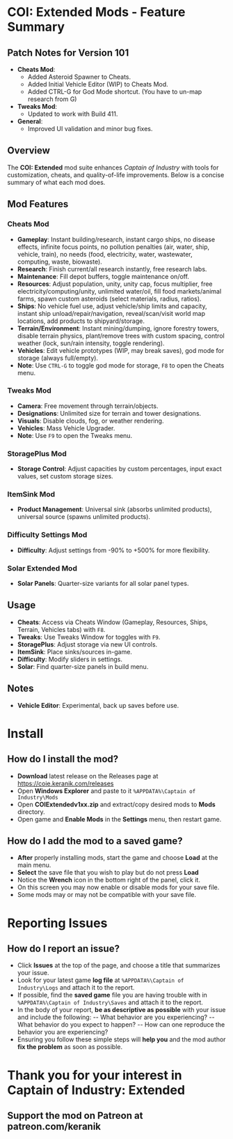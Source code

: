 # COI: Extended Mods - Feature Summary

## Patch Notes for Version 101
- **Cheats Mod**:
  - Added Asteroid Spawner to Cheats.
  - Added Initial Vehicle Editor (WIP) to Cheats Mod.
  - Added CTRL-G for God Mode shortcut.  (You have to un-map research from G)
- **Tweaks Mod**:
  - Updated to work with Build 411.
- **General**:
  - Improved UI validation and minor bug fixes.

## Overview
The **COI: Extended** mod suite enhances *Captain of Industry* with tools for customization, cheats, and quality-of-life improvements. Below is a concise summary of what each mod does.

## Mod Features

### Cheats Mod
- **Gameplay**: Instant building/research, instant cargo ships, no disease effects, infinite focus points, no pollution penalties (air, water, ship, vehicle, train), no needs (food, electricity, water, wastewater, computing, waste, biowaste).
- **Research**: Finish current/all research instantly, free research labs.
- **Maintenance**: Fill depot buffers, toggle maintenance on/off.
- **Resources**: Adjust population, unity, unity cap, focus multiplier, free electricity/computing/unity, unlimited water/oil, fill food markets/animal farms, spawn custom asteroids (select materials, radius, ratios).
- **Ships**: No vehicle fuel use, adjust vehicle/ship limits and capacity, instant ship unload/repair/navigation, reveal/scan/visit world map locations, add products to shipyard/storage.
- **Terrain/Environment**: Instant mining/dumping, ignore forestry towers, disable terrain physics, plant/remove trees with custom spacing, control weather (lock, sun/rain intensity, toggle rendering).
- **Vehicles**: Edit vehicle prototypes (WIP, may break saves), god mode for storage (always full/empty).
- **Note**: Use `CTRL-G` to toggle god mode for storage, `F8` to open the Cheats menu.

### Tweaks Mod
- **Camera**: Free movement through terrain/objects.
- **Designations**: Unlimited size for terrain and tower designations.
- **Visuals**: Disable clouds, fog, or weather rendering.
- **Vehicles**: Mass Vehicle Upgrader.
- **Note**: Use `F9` to open the Tweaks menu.

### StoragePlus Mod
- **Storage Control**: Adjust capacities by custom percentages, input exact values, set custom storage sizes.

### ItemSink Mod
- **Product Management**: Universal sink (absorbs unlimited products), universal source (spawns unlimited products).

### Difficulty Settings Mod
- **Difficulty**: Adjust settings from -90% to +500% for more flexibility.

### Solar Extended Mod
- **Solar Panels**: Quarter-size variants for all solar panel types.

## Usage
- **Cheats**: Access via Cheats Window (Gameplay, Resources, Ships, Terrain, Vehicles tabs) with `F8`.
- **Tweaks**: Use Tweaks Window for toggles with `F9`.
- **StoragePlus**: Adjust storage via new UI controls.
- **ItemSink**: Place sinks/sources in-game.
- **Difficulty**: Modify sliders in settings.
- **Solar**: Find quarter-size panels in build menu.

## Notes
- **Vehicle Editor**: Experimental, back up saves before use.

# Install 
## How do I install the mod?
- **Download** latest release on the Releases page at https://coie.keranik.com/releases
- Open **Windows Explorer** and paste to it `%APPDATA%\Captain of Industry\Mods`
- Open **COIExtendedv1xx.zip** and extract/copy desired mods to **Mods** directory.
- Open game and **Enable Mods** in the **Settings** menu, then restart game.

## How do I add the mod to a saved game?
- **After** properly installing mods, start the game and choose **Load** at the main menu.
- **Select** the save file that you wish to play but do not press **Load**
- Notice the **Wrench** icon in the bottom right of the panel, click it.
- On this screen you may now enable or disable mods for your save file.
- Some mods may or may not be compatible with your save file.

# Reporting Issues
## How do I report an issue?
- Click **Issues** at the top of the page, and choose a title that summarizes your issue.
- Look for your latest game **log file** at `%APPDATA%\Captain of Industry\Logs` and attach it to the report.
- If possible, find the **saved game** file you are having trouble with in `%APPDATA%\Captain of Industry\Saves` and attach it to the report.
- In the body of your report, **be as descriptive as possible** with your issue and include the following:
-- What behavior are you experiencing?
-- What behavior do you expect to happen?
-- How can one reproduce the behavior you are experiencing?
- Ensuring you follow these simple steps will **help you** and the mod author **fix the problem** as soon as possible.

# Thank you for your interest in Captain of Industry: Extended
## Support the mod on Patreon at patreon.com/keranik

